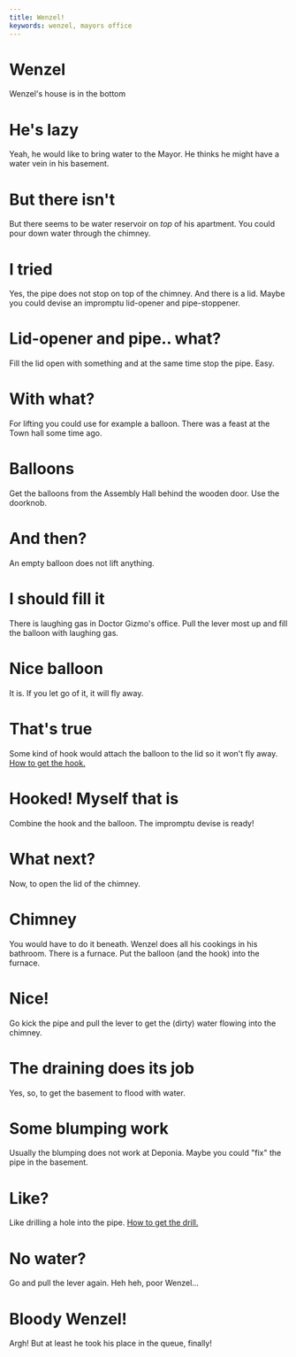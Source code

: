 ```yaml
---
title: Wenzel!
keywords: wenzel, mayors office
---
```

# Wenzel
Wenzel's house is in the bottom

# He's lazy
Yeah, he would like to bring water to the Mayor. He thinks he might have a water vein in his basement.

# But there isn't
But there seems to be water reservoir on _top_ of his apartment. You could pour down water through the chimney.

# I tried
Yes, the pipe does not stop on top of the chimney. And there is a lid.
Maybe you could devise an impromptu lid-opener and pipe-stoppener.

# Lid-opener and pipe.. what?
Fill the lid open with something and at the same time stop the pipe. Easy.

# With what?
For lifting you could use for example a balloon. There was a feast at the Town hall some time ago.

# Balloons
Get the balloons from the Assembly Hall behind the wooden door. Use the doorknob.

# And then?
An empty balloon does not lift anything.

# I should fill it
There is laughing gas in Doctor Gizmo's office. Pull the lever most up and fill the balloon with laughing gas.

# Nice balloon
It is. If you let go of it, it will fly away.

# That's true
Some kind of hook would attach the balloon to the lid so it won't fly away.
[How to get the hook.](hook.md)

# Hooked! Myself that is
Combine the hook and the balloon. The impromptu devise is ready!

# What next?
Now, to open the lid of the chimney.

# Chimney
You would have to do it beneath. Wenzel does all his cookings in his bathroom.
There is a furnace. Put the balloon (and the hook) into the furnace.

# Nice!
Go kick the pipe and pull the lever to get the (dirty) water flowing into the chimney.

# The draining does its job
Yes, so, to get the basement to flood with water.

# Some blumping work
Usually the blumping does not work at Deponia. Maybe you could "fix" the pipe in the basement.

# Like?
Like drilling a hole into the pipe. [How to get the drill.](../drill.md)

# No water?
Go and pull the lever again. Heh heh, poor Wenzel...

# Bloody Wenzel!
Argh! But at least he took his place in the queue, finally!
